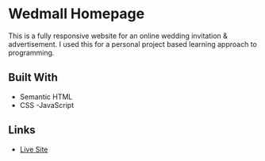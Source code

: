 # Wedmall Homepage
This is a fully responsive website for an online wedding invitation & advertisement. 
I used this for a personal project based learning approach to programming.

## Built With
- Semantic HTML
- CSS
-JavaScript 

## Links
- [Live Site](https://codeklin.github.io/wed-mall.github.io/)
